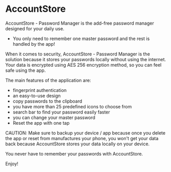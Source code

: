 # AccountStore

AccountStore - Password Manager is the add-free password manager designed for your daily use.

* You only need to remember one master password and the rest is handled by the app!

When it comes to security, AccountStore - Password Manager is the solution because it stores your passwords locally without using the internet.
Your data is encrypted using AES 256 encryption method, so you can feel safe using the app.

The main features of the application are:

- fingerprint authentication
- an easy-to-use design
- copy passwords to the clipboard
- you have more than 25 predefined icons to choose from
- search bar to find your password easily faster
- you can change your master password
- Reset the app with one tap

CAUTION: Make sure to backup your device / app because once you delete the app or reset from manufactures your phone, you won't get your data back because AccountStore stores your data locally on your device.

You never have to remember your passwords with AccountStore.

Enjoy!
